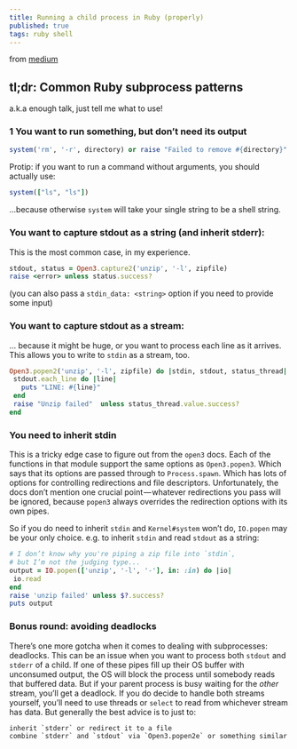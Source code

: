 ```yaml
---
title: Running a child process in Ruby (properly)
published: true
tags: ruby shell
---
```

from [medium](https://medium.com/zendesk-engineering/running-a-child-process-in-ruby-properly-febd0a2b6ec8)

## tl;dr: Common Ruby subprocess patterns

a.k.a enough talk, just tell me what to use!

### 1 You want to run something, but don’t need its output

```ruby
system('rm', '-r', directory) or raise "Failed to remove #{directory}"
```

Protip: if you want to run a command without arguments, you should actually use:

```ruby
system(["ls", "ls"])
```

…because otherwise `system` will take your single string to be a shell string.

### You want to capture stdout as a string (and inherit stderr):

This is the most common case, in my experience.

```ruby
stdout, status = Open3.capture2('unzip', '-l', zipfile)
raise <error> unless status.success?
```

(you can also pass a `stdin_data: <string>` option if you need to provide some input)

### You want to capture stdout as a stream:

… because it might be huge, or you want to process each line as it arrives. This allows you to write to `stdin` as a stream, too.

```ruby
Open3.popen2('unzip', '-l', zipfile) do |stdin, stdout, status_thread|
 stdout.each_line do |line|
   puts "LINE: #{line}"
 end
 raise "Unzip failed"  unless status_thread.value.success?
end
```

### You need to inherit stdin

This is a tricky edge case to figure out from the `open3` docs. Each of the functions in that module support the same options as `Open3.popen3`. Which says that its options are passed through to `Process.spawn`. Which has lots of options for controlling redirections and file descriptors. Unfortunately, the docs don’t mention one crucial point — whatever redirections you pass will be ignored, because `popen3` always overrides the redirection options with its own pipes.

So if you do need to inherit `stdin` and `Kernel#system` won’t do, `IO.popen` may be your only choice. e.g. to inherit `stdin` and read `stdout` as a string:

```ruby
# I don’t know why you're piping a zip file into `stdin`,
# but I’m not the judging type...
output = IO.popen(['unzip', '-l', '-'], in: :in) do |io|
 io.read
end
raise 'unzip failed' unless $?.success?
puts output
```

### Bonus round: avoiding deadlocks

There’s one more gotcha when it comes to dealing with subprocesses: deadlocks. This can be an issue when you want to process both `stdout` and `stderr` of a child. If one of these pipes fill up their OS buffer with unconsumed output, the OS will block the process until somebody reads that buffered data. But if your parent process is busy waiting for the _other_ stream, you’ll get a deadlock. If you do decide to handle both streams yourself, you’ll need to use threads or `select` to read from whichever stream has data. But generally the best advice is to just to:

    inherit `stderr` or redirect it to a file
    combine `stderr` and `stdout` via `Open3.popen2e` or something similar
    